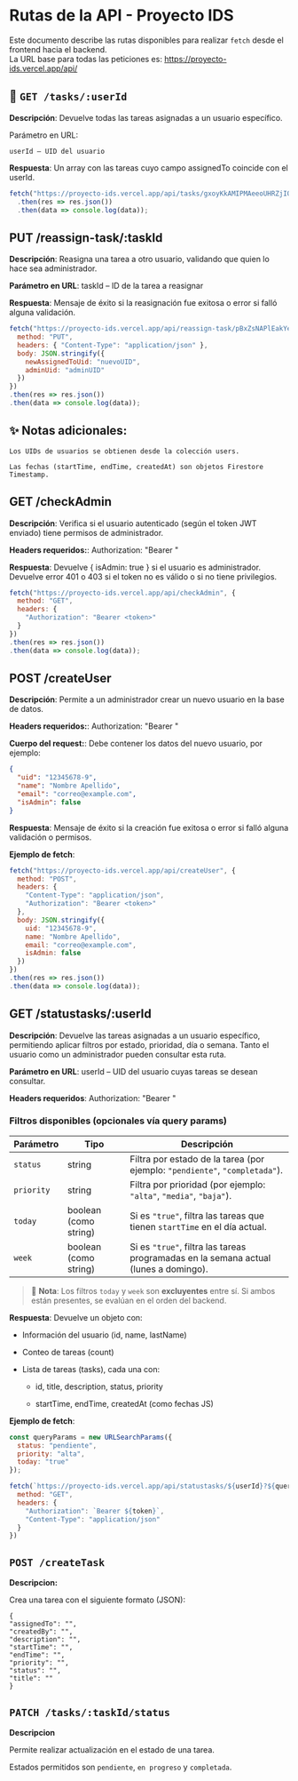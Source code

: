 #  Rutas de la API - Proyecto IDS

Este documento describe las rutas disponibles para realizar `fetch` desde el frontend hacia el backend.  
La URL base para todas las peticiones es: https://proyecto-ids.vercel.app/api/

## 👤 `GET /tasks/:userId`

**Descripción**:
Devuelve todas las tareas asignadas a un usuario específico.

Parámetro en URL:

    userId – UID del usuario

**Respuesta**:
Un array con las tareas cuyo campo assignedTo coincide con el userId.

```js
fetch("https://proyecto-ids.vercel.app/api/tasks/gxoyKkAMIPMAeeoUHRZjIQhUkH52")
  .then(res => res.json())
  .then(data => console.log(data));

```

## PUT /reassign-task/:taskId
**Descripción**:
Reasigna una tarea a otro usuario, validando que quien lo hace sea administrador.

**Parámetro en URL**:
    taskId – ID de la tarea a reasignar

**Respuesta**:
Mensaje de éxito si la reasignación fue exitosa o error si falló alguna validación.

```js
fetch("https://proyecto-ids.vercel.app/api/reassign-task/pBxZsNAPlEakYecJ022U", {
  method: "PUT",
  headers: { "Content-Type": "application/json" },
  body: JSON.stringify({
    newAssignedToUid: "nuevoUID",
    adminUid: "adminUID"
  })
})
.then(res => res.json())
.then(data => console.log(data));


```
## ✨ Notas adicionales:

    Los UIDs de usuarios se obtienen desde la colección users.

    Las fechas (startTime, endTime, createdAt) son objetos Firestore Timestamp.


    
## GET /checkAdmin
**Descripción**:
Verifica si el usuario autenticado (según el token JWT enviado) tiene permisos de administrador.

**Headers requeridos:**:
    Authorization: "Bearer <token>"

**Respuesta**:
Devuelve { isAdmin: true } si el usuario es administrador.
Devuelve error 401 o 403 si el token no es válido o si no tiene privilegios.


```js
fetch("https://proyecto-ids.vercel.app/api/checkAdmin", {
  method: "GET",
  headers: {
    "Authorization": "Bearer <token>"
  }
})
.then(res => res.json())
.then(data => console.log(data));
```


## POST /createUser
**Descripción**:
Permite a un administrador crear un nuevo usuario en la base de datos.

**Headers requeridos:**:
    Authorization: "Bearer <token>"


**Cuerpo del request:**:
    Debe contener los datos del nuevo usuario, por ejemplo:

```json
{
  "uid": "12345678-9",
  "name": "Nombre Apellido",
  "email": "correo@example.com",
  "isAdmin": false
}

```

**Respuesta**:
Mensaje de éxito si la creación fue exitosa o error si falló alguna validación o permisos.

**Ejemplo de fetch**:
```js
fetch("https://proyecto-ids.vercel.app/api/createUser", {
  method: "POST",
  headers: {
    "Content-Type": "application/json",
    "Authorization": "Bearer <token>"
  },
  body: JSON.stringify({
    uid: "12345678-9",
    name: "Nombre Apellido",
    email: "correo@example.com",
    isAdmin: false
  })
})
.then(res => res.json())
.then(data => console.log(data));
```


## GET /statustasks/:userId
**Descripción**:
Devuelve las tareas asignadas a un usuario específico, permitiendo aplicar filtros por estado, prioridad, día o semana.
Tanto el usuario como un administrador pueden consultar esta ruta.


**Parámetro en URL**:
    userId – UID del usuario cuyas tareas se desean consultar.

**Headers requeridos**:
    Authorization: "Bearer <token>"

### Filtros disponibles (opcionales vía query params)

| Parámetro | Tipo                  | Descripción |
|-----------|-----------------------|-------------|
| `status`  | string                | Filtra por estado de la tarea (por ejemplo: `"pendiente"`, `"completada"`). |
| `priority`| string                | Filtra por prioridad (por ejemplo: `"alta"`, `"media"`, `"baja"`). |
| `today`   | boolean (como string) | Si es `"true"`, filtra las tareas que tienen `startTime` en el día actual. |
| `week`    | boolean (como string) | Si es `"true"`, filtra las tareas programadas en la semana actual (lunes a domingo). |


> 🔸 **Nota**: Los filtros `today` y `week` son **excluyentes** entre sí. Si ambos están presentes, se evalúan en el orden del backend.

**Respuesta**:
  Devuelve un objeto con:

  - Información del usuario (id, name, lastName)

  - Conteo de tareas (count)

  - Lista de tareas (tasks), cada una con:

    - id, title, description, status, priority

    - startTime, endTime, createdAt (como fechas JS)

**Ejemplo de fetch**:

```js
const queryParams = new URLSearchParams({
  status: "pendiente",
  priority: "alta",
  today: "true"
});

fetch(`https://proyecto-ids.vercel.app/api/statustasks/${userId}?${queryParams.toString()}`, {
  method: "GET",
  headers: {
    "Authorization": `Bearer ${token}`,
    "Content-Type": "application/json"
  }
})
```

## `POST /createTask`
**Descripcion:**

Crea una tarea con el siguiente formato (JSON):
```
{
"assignedTo": "",
"createdBy": "",
"description": "",
"startTime": "",
"endTime": "",
"priority": "",
"status": "",
"title": ""
}
```

## `PATCH /tasks/:taskId/status`
**Descripcion**

Permite realizar actualización en el estado de una tarea.

Estados permitidos son `pendiente`, `en progreso` y `completada`.

